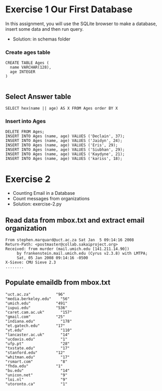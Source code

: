 # Exercise 1 Our First Database

In this assignment, you will use the SQLite browser to make a database, insert some data and then run query.
- Solution: in schemas folder

### Create ages table
```
CREATE TABLE Ages ( 
  name VARCHAR(128), 
  age INTEGER
)


```

## Select Answer table
```
SELECT hex(name || age) AS X FROM Ages order BY X
```

### Insert into Ages 
```
DELETE FROM Ages;
INSERT INTO Ages (name, age) VALUES ('Declain', 37);
INSERT INTO Ages (name, age) VALUES ('Jaidyn', 24);
INSERT INTO Ages (name, age) VALUES ('Eris', 29);
INSERT INTO Ages (name, age) VALUES ('Siubhan', 29);
INSERT INTO Ages (name, age) VALUES ('Kaydyne', 21);
INSERT INTO Ages (name, age) VALUES ('kariss', 18);

```

# Exercise 2
- Counting Email in a Database
- Count messages from organizations
- Solution: exercise-2.py  

## Read data from mbox.txt and extract email organization
```
From stephen.marquard@uct.ac.za Sat Jan  5 09:14:16 2008
Return-Path: <postmaster@collab.sakaiproject.org>
Received: from murder (mail.umich.edu [141.211.14.90])
	 by frankenstein.mail.umich.edu (Cyrus v2.3.8) with LMTPA;
	 Sat, 05 Jan 2008 09:14:16 -0500
X-Sieve: CMU Sieve 2.3
........
```

## Populate emaildb from mbox.txt
```
"uct.ac.za"	          "96"
"media.berkeley.edu"	"56"
"umich.edu"	          "491"
"iupui.edu"	          "536"
"caret.cam.ac.uk"	    "157"
"gmail.com"	          "25"
"indiana.edu"	        "178"
"et.gatech.edu"	      "17"
"vt.edu"	            "110"
"lancaster.ac.uk"	    "14"
"ucdavis.edu"	        "1"
"ufp.pt"	            "28"
"txstate.edu"	        "17"
"stanford.edu"	      "12"
"whitman.edu"	        "17"
"rsmart.com"	        "8"
"fhda.edu"	          "1"
"bu.edu"	            "14"
"unicon.net"	        "9"
"loi.nl"	            "9"
"utoronto.ca"	        "1"
```



